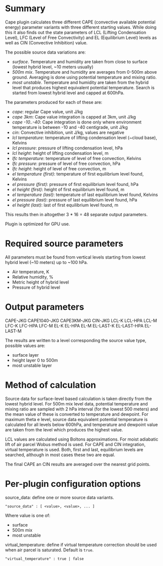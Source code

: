 # Summary

Cape plugin calculates three different CAPE (convective available potential energy) parameter variants with three different starting values. While doing this it also finds out the state parameters of LCL (Lifting Condensation Level), LFC (Level of Free Convectivity) and EL (Equilibrium Level) levels as well as CIN (Convective Inhibition) value.

The possible source data variations are:

* _surface_. Temperature and humidity are taken from close to surface (lowest hybrid level, ~10 meters usually)
* _500m mix_. Temperature and humidity are averages from 0-500m above ground. Averaging is done using potential temperature and mixing ratio.
* _most unstable_. Temperature and humidity are taken from the hybrid level that produces highest equivalent potential temperature. Search is started from lowest hybrid level and capped at 600hPa.

The parameters produced for each of these are:

* _cape_: regular Cape value, unit J/kg
* _cape 3km_: Cape value integration is capped at 3km, unit J/kg
* _cape -10..-40_: Cape integration is done only where environment temperature is between -10 and -40 centigrade, unit J/kg
* _cin_: Convective inhibition, unit J/kg, values are negative
* _lcl temperature_: temperature of lifting condensation level (~cloud base), Kelvins
* _lcl pressure_: pressure of lifting condensation level, hPa
* _lcl height_: height of lifting condensation level, m
* _lfc temperature_: temperature of level of free convection, Kelvins
* _lfc pressure_: pressure of level of free convection, hPa
* _lfc height_: height of level of free convection, m
* _el temperature (first)_: temperature of first equilibrium level found, Kelvins
* _el pressure (first)_: pressure of first equilibrium level found, hPa
* _el height (first)_: height of first equilibrium level found, m
* _el temperature (last)_: temperature of last equilibrium level found, Kelvins
* _el pressure (last)_: pressure of last equilibrium level found, hPa
* _el height (last)_: last of first equilibrium level found, m

This results then in altogether 3 * 16 = 48 separate output parameters.

Plugin is optimized for GPU use.

# Required source parameters

All parameters must be found from vertical levels starting from lowest hybrid level (~10 meters) up to ~100 hPa.

* Air temperature, K
* Relative humidity, %
* Metric height of hybrid level
* Pressure of hybrid level

# Output parameters

CAPE-JKG
CAPE1040-JKG
CAPE3KM-JKG
CIN-JKG
LCL-K
LCL-HPA
LCL-M
LFC-K
LFC-HPA
LFC-M
EL-K
EL-HPA
EL-M
EL-LAST-K
EL-LAST-HPA
EL-LAST-M

The results are written to a level corresponding the source value type, possible values are:

* surface layer
* height layer 0 to 500m
* most unstable layer

# Method of calculation

Source data for surface-level based calculation is taken directly from the lowest hybrid level. For 500m mix level data, potential temperature and mixing ratio are sampled with 2 hPa interval (for the lowest 500 meters) and the mean value of these is converted to temperature and dewpoint. For maximum theta e level, source data equivalent potential temperature is calculated for all levels below 600hPa, and temperature and dewpoint value are taken from the level which produces the highest value.

LCL values are calculated using Boltons approximations. For moist adiabatic lift of air parcel Wobus method is used. For CAPE and CIN integration, virtual temperature is used. Both, first and last, equilibrium levels are searched, although in most cases these two are equal.

The final CAPE an CIN results are averaged over the nearest grid points.

# Per-plugin configuration options

source_data: define one or more source data variants.

    "source_data" : [ <value>, <value>, ... ]

Where value is one of:

* surface
* 500m mix
* most unstable

virtual_temperature: define if virtual temperature correction should be used when air parcel is saturated. Default is `true`.

    "virtual_temperature" : true | false

